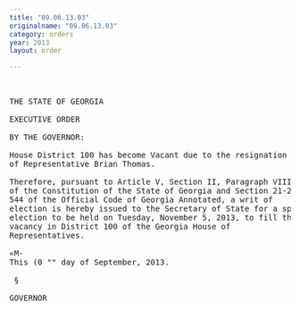 ```yaml
---
title: "09.06.13.03"
originalname: "09.06.13.03"
category: orders
year: 2013
layout: order

---
```

<pre>
 

THE STATE OF GEORGIA

EXECUTIVE ORDER

BY THE GOVERNOR:

House District 100 has become Vacant due to the resignation
of Representative Brian Thomas.

Therefore, pursuant to Article V, Section II, Paragraph VIII
of the Constitution of the State of Georgia and Section 21-2-
544 of the Official Code of Georgia Annotated, a writ of
election is hereby issued to the Secretary of State for a special
election to be held on Tuesday, November 5, 2013, to fill the
vacancy in District 100 of the Georgia House of
Representatives.

«M-
This (0 "" day of September, 2013.

 §

GOVERNOR

</pre>
